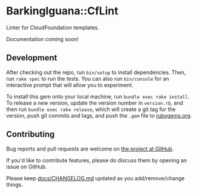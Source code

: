 # BarkingIguana::CfLint

Linter for CloudFoundation templates.

Documentation coming soon!

## Development

After checking out the repo, run `bin/setup` to install dependencies. Then, run
`rake spec` to run the tests. You can also run `bin/console` for an interactive
prompt that will allow you to experiment.

To install this gem onto your local machine, run `bundle exec rake install`. To
release a new version, update the version number in `version.rb`, and then run
`bundle exec rake release`, which will create a git tag for the version, push
git commits and tags, and push the `.gem` file to [rubygems.org][0].

## Contributing

Bug reports and pull requests are welcome on [the project at GitHub][1].

If you'd like to contribute features, please do discuss them by opening an issue on GitHub.

Please keep [docs/CHANGELOG.md][2] updated as you add/remove/change things.


[0]: https://rubygems.org
[1]: http://barkingiguana.com/cf_lint
[2]: http://barkingiguana.com/cf_lint/CHANGELOG
